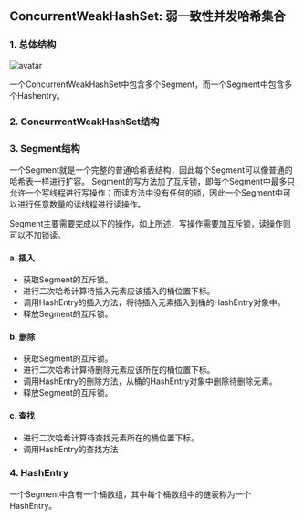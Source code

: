 ## ConcurrentWeakHashSet: 弱一致性并发哈希集合

### 1. 总体结构
![avatar](https://img-blog.csdnimg.cn/20181116015408480.png?x-oss-process=image/watermark,type_ZmFuZ3poZW5naGVpdGk,shadow_10,text_aHR0cHM6Ly9ibG9nLmNzZG4ubmV0L3UwMTMyNTY4MTY=,size_16,color_FFFFFF,t_70)

一个ConcurrentWeakHashSet中包含多个Segment，而一个Segment中包含多个Hashentry。

### 2. ConcurrrentWeakHashSet结构

### 3. Segment结构
一个Segment就是一个完整的普通哈希表结构，因此每个Segment可以像普通的哈希表一样进行扩容。
Segment的写方法加了互斥锁，即每个Segment中最多只允许一个写线程进行写操作；而读方法中没有任何的锁，因此一个Segment中可以进行任意数量的读线程进行读操作。

Segment主要需要完成以下的操作，如上所述，写操作需要加互斥锁，读操作则可以不加锁读。

#### a. 插入
+ 获取Segment的互斥锁。
+ 进行二次哈希计算待插入元素应该插入的桶位置下标。
+ 调用HashEntry的插入方法，将待插入元素插入到桶的HashEntry对象中。
+ 释放Segment的互斥锁。

#### b. 删除
+ 获取Segment的互斥锁。
+ 进行二次哈希计算待删除元素应该所在的桶位置下标。
+ 调用HashEntry的删除方法，从桶的HashEntry对象中删除待删除元素。
+ 释放Segment的互斥锁。

#### c. 查找
+ 进行二次哈希计算待查找元素所在的桶位置下标。
+ 调用HashEntry的查找方法

### 4. HashEntry
一个Segment中含有一个桶数组，其中每个桶数组中的链表称为一个HashEntry。


